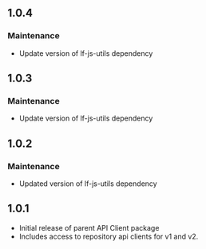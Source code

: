 <!--Copyright Laserfiche.
Licensed under the MIT License. See LICENSE in the project root for license information.-->

## 1.0.4

### Maintenance

- Update version of lf-js-utils dependency

## 1.0.3

### Maintenance

- Update version of lf-js-utils dependency

## 1.0.2

### Maintenance

- Updated version of lf-js-utils dependency

## 1.0.1

- Initial release of parent API Client package
- Includes access to repository api clients for v1 and v2.

